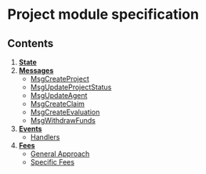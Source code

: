# Project module specification

## Contents

1. **[State](01_state.md)**
1. **[Messages](02_messages.md)**
    - [MsgCreateProject](02_messages.md#MsgCreateProject)
    - [MsgUpdateProjectStatus](02_messages.md#MsgUpdateProjectStatus)
    - [MsgUpdateAgent](02_messages.md#MsgUpdateAgent)
    - [MsgCreateClaim](02_messages.md#MsgCreateClaim)
    - [MsgCreateEvaluation](02_messages.md#MsgCreateEvaluation)
    - [MsgWithdrawFunds](02_messages.md#MsgWithdrawFunds)
1. **[Events](03_events.md)**
    - [Handlers](03_events.md#handlers)
1. **[Fees](04_fees.md)**
    - [General Approach](04_fees.md#general-approach)
    - [Specific Fees](04_fees.md#specific-fees)
